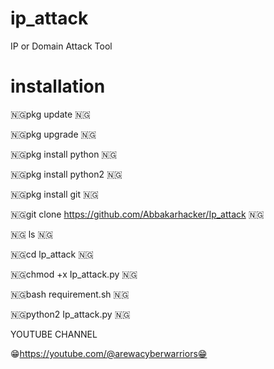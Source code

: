 # ip_attack
IP or Domain Attack Tool 
 
# installation

🇳🇬pkg update   🇳🇬

🇳🇬pkg upgrade   🇳🇬

🇳🇬pkg install python   🇳🇬

🇳🇬pkg install python2   🇳🇬

🇳🇬pkg install git  🇳🇬

🇳🇬git clone https://github.com/Abbakarhacker/Ip_attack  🇳🇬

🇳🇬 ls  🇳🇬

🇳🇬cd lp_attack 🇳🇬

🇳🇬chmod +x Ip_attack.py 🇳🇬

🇳🇬bash requirement.sh  🇳🇬

🇳🇬python2 Ip_attack.py 🇳🇬 
 
YOUTUBE CHANNEL

😁https://youtube.com/@arewacyberwarriors😁
